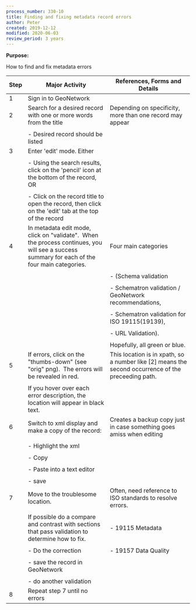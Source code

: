 ```yaml
---
process_number: 330-10
title: Finding and fixing metadata record errors
author: Peter
created: 2019-12-12
modified: 2020-06-03
review_period: 3 years
---
```


**Purpose:**



How to find and fix metadata errors



| **Step** | **Major Activity** | **References, Forms and Details** |
| -------- | ------------------ | --------------------------------- |
| 1 | Sign in to GeoNetwork |  |
| 2 | Search for a desired record with one or more words from the title | Depending on specificity, more than one record may appear |
|  |  |  |
|  | - Desired record should be listed |  |
| 3 | Enter 'edit' mode. Either |  |
|  |  |  |
|  | - Using the search results, click on the 'pencil' icon at the bottom of the record, OR |  |
|  |  |  |
|  | - Click on the record title to open the record, then click on the 'edit' tab at the top of the record |  |
| 4 | In metadata edit mode, click on \"validate\".  When the process continues, you will see a success summary for each of the four main categories. | Four main categories |
|  |  |  |
|  |  | - (Schema validation |
|  |  |  |
|  |  | - Schematron validation / GeoNetwork recommendations, |
|  |  |  |
|  |  | - Schematron validation for ISO 19115(19139), |
|  |  |  |
|  |  | - URL Validation). |
|  |  |  |
|  |  | Hopefully, all green or blue. |
| 5 | If errors, click on the \"thumbs-down\" (see \"orig\" png).  The errors will be revealed in red. | This location is in xpath, so a number like \[2\] means the second occurrence of the preceeding path. |
|  |  |  |
|  | If you hover over each error description, the location will appear in black text. |  |
| 6 | Switch to xml display and make a copy of the record: | Creates a backup copy just in case something goes amiss when editing |
|  |  |  |
|  | - Highlight the xml |  |
|  |  |  |
|  | - Copy |  |
|  |  |  |
|  | - Paste into a text editor |  |
|  |  |  |
|  | - save |  |
| 7 | Move to the troublesome location. | Often, need reference to ISO standards to resolve errors. |
|  |  |  |
|  | If possible do a compare and contrast with sections that pass validation to determine how to fix. | - 19115 Metadata |
|  |  |  |
|  | - Do the correction | - 19157 Data Quality |
|  |  |  |
|  | - save the record in GeoNetwork |  |
|  |  |  |
|  | - do another validation |  |
| 8 | Repeat step 7 until no errors |  |

